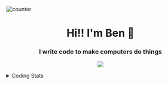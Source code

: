 ![counter](https://enwk7okkacbnf3i.m.pipedream.net)


<h1 align="center">Hi!! I'm Ben 👋</h1>

<h3 align="center">I write code to make computers do things</h3>
<p align="center">
  <a href="https://skillicons.dev">
    <img src="https://skillicons.dev/icons?i=ts,js,go,rust,nodejs,postgres,mongo,redis,cf,docker,vim&coding=cute" />
  </a>
</p>

<details>
  <summary>Coding Stats</summary>

  ![langs](https://wakatime.com/share/@redpanda/4650c33e-d833-4e5d-92a8-35284444b6e7.svg)
</details>
